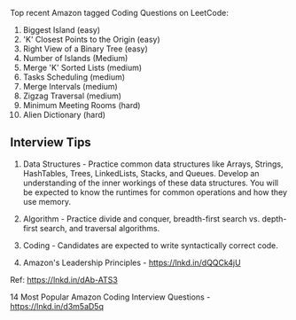 Top recent Amazon tagged Coding Questions on LeetCode:
1. Biggest Island (easy)
2. 'K' Closest Points to the Origin (easy)
3.  Right View of a Binary Tree (easy)
4. Number of Islands (Medium)
5. Merge 'K' Sorted Lists (medium)
6. Tasks Scheduling (medium)
7. Merge Intervals (medium)
8. Zigzag Traversal (medium)
9. Minimum Meeting Rooms (hard)
10. Alien Dictionary (hard)

Interview Tips
---------------
1) Data Structures - Practice common data structures like Arrays, Strings, HashTables, Trees, LinkedLists, Stacks, and Queues. Develop an understanding of the inner workings of these data structures. You will be expected to know the runtimes for common operations and how they use memory.

2) Algorithm - Practice divide and conquer, breadth-first search vs. depth-first search, and traversal algorithms.

3) Coding - Candidates are expected to write syntactically correct code.

4) Amazon's Leadership Principles - https://lnkd.in/dQQCk4jU

Ref:
https://lnkd.in/dAb-ATS3

14 Most Popular Amazon Coding Interview Questions - 
https://lnkd.in/d3m5aD5q